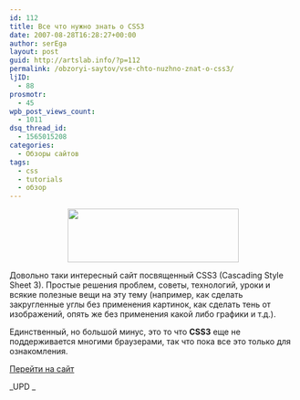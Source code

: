 ```yaml
---
id: 112
title: Все что нужно знать о CSS3
date: 2007-08-28T16:28:27+00:00
author: serEga
layout: post
guid: http://artslab.info/?p=112
permalink: /obzoryi-saytov/vse-chto-nuzhno-znat-o-css3/
ljID:
  - 88
prosmotr:
  - 45
wpb_post_views_count:
  - 1011
dsq_thread_id:
  - 1565015208
categories:
  - Обзоры сайтов
tags:
  - css
  - tutorials
  - обзор
---
```

<p style="text-align: center">
  <a href="http://artslab.info/wp-content/uploads/css3.jpg"><img src="http://artslab.info/wp-content/uploads/css3-300x94.jpg" alt="" title="css3" width="300" height="94" class="alignnone size-medium wp-image-1594" /></a>
</p>

Довольно таки интересный сайт посвященный CSS3 (Cascading Style Sheet 3). Простые решения проблем, советы, технологий, уроки и всякие полезные вещи на эту тему (например, как сделать закругленные углы без применения картинок, как сделать тень от изображений, опять же без применения какой либо графики и т.д.).

Единственный, но большой минус, это то что **CSS3** еще не поддерживается многими браузерами, так что пока все это только для ознакомления.

<a href="http://www.css3.info/" title="css3" target="_blank">Перейти на сайт</a>

_UPD _